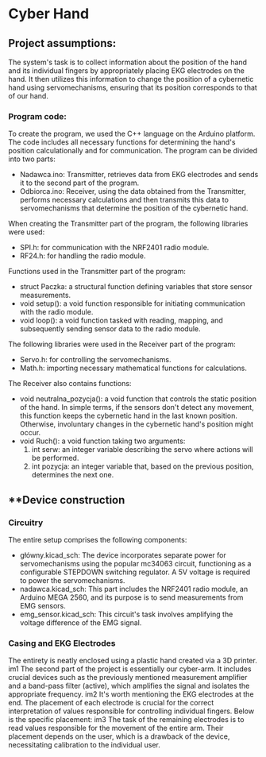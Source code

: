 # Cyber Hand

## **Project assumptions:**
The system's task is to collect information about the position of the hand and its individual fingers by appropriately placing EKG electrodes on the hand. It then utilizes this information to change the position of a cybernetic hand using servomechanisms, ensuring that its position corresponds to that of our hand.


### **Program code:**
To create the program, we used the C++ language on the Arduino platform. The code includes all necessary functions for determining the hand's position calculationally and for communication. The program can be divided into two parts:
- Nadawca.ino: Transmitter, retrieves data from EKG electrodes and sends it to the second part of the program.
- Odbiorca.ino: Receiver, using the data obtained from the Transmitter, performs necessary calculations and then transmits this data to servomechanisms that determine the position of the cybernetic hand.

When creating the Transmitter part of the program, the following libraries were used:
- SPI.h: for communication with the NRF2401 radio module.
- RF24.h: for handling the radio module.

Functions used in the Transmitter part of the program:
- struct Paczka: a structural function defining variables that store sensor measurements.
- void setup(): a void function responsible for initiating communication with the radio module.
- void loop(): a void function tasked with reading, mapping, and subsequently sending sensor data to the radio module.

The following libraries were used in the Receiver part of the program:
- Servo.h: for controlling the servomechanisms.
- Math.h: importing necessary mathematical functions for calculations.

The Receiver also contains functions:
- void neutralna_pozycja(): a void function that controls the static position of the hand. In simple terms, if the sensors don't detect any movement, this function keeps the cybernetic hand in the last known position. Otherwise, involuntary changes in the cybernetic hand's position might occur.
- void Ruch(): a void function taking two arguments:
    1) int serw: an integer variable describing the servo where actions will be performed.
    2) int pozycja: an integer variable that, based on the previous position, determines the next one.

## **Device construction

### Circuitry
The entire setup comprises the following components:
- główny.kicad_sch: The device incorporates separate power for servomechanisms using the popular mc34063 circuit, functioning as a configurable STEPDOWN switching regulator. A 5V voltage is required to power the servomechanisms.
- nadawca.kicad_sch: This part includes the NRF2401 radio module, an Arduino MEGA 2560, and its purpose is to send measurements from EMG sensors.
- emg_sensor.kicad_sch: This circuit's task involves amplifying the voltage difference of the EMG signal.

### Casing and EKG Electrodes
The entirety is neatly enclosed using a plastic hand created via a 3D printer.
im1
The second part of the project is essentially our cyber-arm. It includes crucial devices such as the previously mentioned measurement amplifier and a band-pass filter (active), which amplifies the signal and isolates the appropriate frequency.
im2
It's worth mentioning the EKG electrodes at the end. The placement of each electrode is crucial for the correct interpretation of values responsible for controlling individual fingers. Below is the specific placement:
im3
The task of the remaining electrodes is to read values responsible for the movement of the entire arm. Their placement depends on the user, which is a drawback of the device, necessitating calibration to the individual user.


